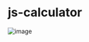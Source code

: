 # js-calculator

![image](https://user-images.githubusercontent.com/48222321/189669891-51ab693f-5e0e-4c7d-908a-45ff3e9985fa.png)

